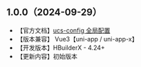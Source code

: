 ## 1.0.0（2024-09-29）
- 【官方文档】[ucs-config 全局配置](https://ucs.cloudsimpler.com/guide/design.html)
- 【版本兼容】 Vue3【uni-app / uni-app-x】
- 【开发版本】HBuilderX - 4.24+
- 【更新内容】初始版本
